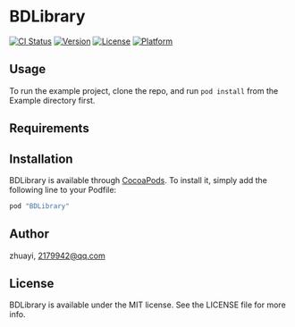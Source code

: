 # BDLibrary

[![CI Status](http://img.shields.io/travis/zhuayi/BDLibrary.svg?style=flat)](https://travis-ci.org/zhuayi/BDLibrary)
[![Version](https://img.shields.io/cocoapods/v/BDLibrary.svg?style=flat)](http://cocoapods.org/pods/BDLibrary)
[![License](https://img.shields.io/cocoapods/l/BDLibrary.svg?style=flat)](http://cocoapods.org/pods/BDLibrary)
[![Platform](https://img.shields.io/cocoapods/p/BDLibrary.svg?style=flat)](http://cocoapods.org/pods/BDLibrary)

## Usage

To run the example project, clone the repo, and run `pod install` from the Example directory first.

## Requirements

## Installation

BDLibrary is available through [CocoaPods](http://cocoapods.org). To install
it, simply add the following line to your Podfile:

```ruby
pod "BDLibrary"
```

## Author

zhuayi, 2179942@qq.com

## License

BDLibrary is available under the MIT license. See the LICENSE file for more info.
